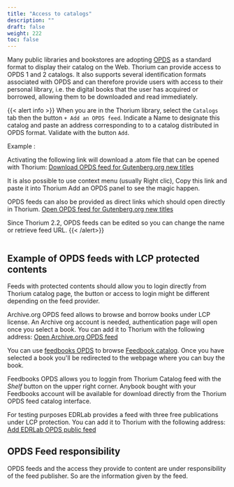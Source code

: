 ```yaml
---
title: "Access to catalogs"
description: ""
draft: false
weight: 222
toc: false
---
```


<p>Many public libraries and bookstores are adopting 
<a href="https://opds.io/">OPDS</a> as a standard format to display their 
catalog on the Web. Thorium can provide access to OPDS 1 and 2 catalogs. 
It also supports several identification formats associated with OPDS 
and can therefore provide users with access to their personal library,  
i.e. the digital books that the user has acquired or 
borrowed, allowing them to be downloaded and read immediately.
  </p>
  

{{< alert info >}}
When you are in the Thorium library, select the 
`Catalogs` tab then the button `+ Add an OPDS feed`. 
Indicate a Name to designate this catalog and paste an address corresponding to 
to a catalog distributed in OPDS format. Validate with the button `Add`.

Example : 

Activating the following link will download a .atom file that can be opened with Thorium:
<a href="https://www.gutenberg.org/ebooks/search.opds/" target="_blank">Download OPDS feed for Gutenberg.org new titles
</a>

It is also possible to use context menu (usually Right clic), Copy this link and paste it into Thorium Add an OPDS panel 
to see the magic happen.

OPDS feeds can also be provided as direct links which should open directly in Thorium. <a href="opds://www.gutenberg.org/ebooks/search.opds/" target="_blank">Open OPDS feed for Gutenberg.org new titles</a>

Since Thorium 2.2, OPDS feeds can be edited so you can change the name or retrieve feed URL.
{{< /alert>}}

<figure>
  <img src="/images/local-fr/thorium-opds-add.png" alt="">
  <figcaption class="icon">
  </figcaption>
</figure>

## Example of OPDS feeds with LCP protected contents

Feeds with protected contents should allow you to login directly from Thorium catalog page, the button or access to login might be different depending on the feed provider.

Archive.org OPDS feed allows to browse and borrow books under LCP license. An Archive org account is needed, authentication page will open once you select a book. You can add it to Thorium with the following address: <a href="opds://archive.org/services/opds">Open Archive.org OPDS feed<a>

You can use [feedbooks OPDS](https://catalog.feedbooks.com/catalog/index.json) to browse [Feedbook catalog](https://www.feedbooks.com/#). Once you have selected a book you'll be redirected to the webpage where you can buy the book. 

Feedbooks OPDS allows you to loggin from Thorium Catalog feed with the *Shelf* button on the upper right corner. Anybook bought with your Feedbooks account will be available for download directly from the Thorium OPDS feed catalog interface. 

For testing purposes EDRLab provides a feed with three free publications under LCP protection. You can add it to Thorium with the following address: <a href="opds://edrlab.org/public/feed/opds-lcp.json">Add EDRLab OPDS public feed</a>

## OPDS Feed responsibility

OPDS feeds and the access they provide to content are under responsibility of the feed publisher. So are the information given by the feed. 